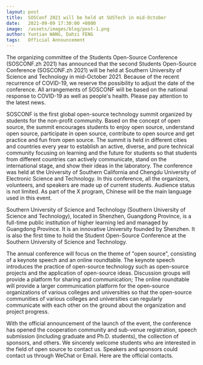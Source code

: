 ```yaml
---
layout: post
title:  SOSConf 2021 will be held at SUSTech in mid-October
date:   2021-09-09 17:30:00 +0800
image:  /assets/images/blog/post-1.png
author: Yuntian WANG, Dahzi FENG
tags:   Official Announcement
---
```


The organizing committee of the Students Open-Source Conference (SOSCONF.zh 2021) has announced that the second Students Open-Source Conference (SOSCONF.zh 2021) will be held at Southern University of Science and Technology in mid-October 2021. Because of the recent recurrence of COVID-19, we reserve the possibility to adjust the date of the conference. All arrangements of SOSCONF will be based on the national response to COVID-19 as well as people's health. Please pay attention to the latest news.

SOSCONF is the first global open-source technology summit organized by students for the non-profit community. Based on the concept of open source, the summit encourages students to enjoy open source, understand open source, participate in open source, contribute to open source and get practice and fun from open source. The summit is held in different cities and countries every year to establish an active, diverse, and pure technical community focusing on learning and the future for students so that students from different countries can actively communicate, stand on the international stage, and show their ideas in the laboratory. The conference was held at the University of Southern California and Chengdu University of Electronic Science and Technology. In this conference, all the organizers, volunteers, and speakers are made up of current students. Audience status is not limited. As part of the X program, Chinese will be the main language used in this event.

Southern University of Science and Technology (Southern University of Science and Technology), located in Shenzhen, Guangdong Province, is a full-time public institution of higher learning led and managed by Guangdong Province. It is an innovative University founded by Shenzhen. It is also the first time to hold the Student Open-Source Conference at the Southern University of Science and Technology.

The annual conference will focus on the theme of "open source", consisting of a keynote speech and an online roundtable. The keynote speech introduces the practice of open-source technology such as open-source projects and the application of open-source ideas. Discussion groups will provide a platform for sharing and communication; The online roundtable will provide a larger communication platform for the open-source organizations of various colleges and universities so that the open-source communities of various colleges and universities can regularly communicate with each other on the ground about the organization and project progress.

With the official announcement of the launch of the event, the conference has opened the cooperation community and sub-venue registration, speech submission (including graduate and Ph.D. students), the collection of sponsors, and others. We sincerely welcome students who are interested in the field of open source to contact us. Speakers and sponsors could contact us through WeChat or Email. Here are the official contacts.